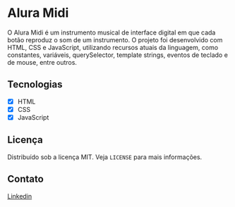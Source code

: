 # Alura Midi
O Alura Midi é um instrumento musical de interface digital em que cada botão reproduz o som de um instrumento. O projeto foi desenvolvido com HTML, CSS e JavaScript, utilizando recursos atuais da linguagem, como constantes, variáveis, querySelector, template strings, eventos de teclado e de mouse, entre outros.

## Tecnologias
- [x] HTML
- [x] CSS
- [x] JavaScript

## Licença
Distribuído sob a licença MIT. Veja `LICENSE` para mais informações.

## Contato
[Linkedin](https://www.linkedin.com/in/mariana-nogueira-de-carvalho-0aa954209/)
